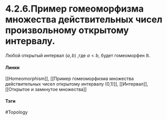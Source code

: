 # 4.2.6.Пример гомеоморфизма множества действительных чисел произвольному открытому интервалу.
Любой открытый интервал $(a,b)$ ,где $a<b$, будет гомеоморфен $\mathbb{R}$.

#### Линки
[[Homeomorphism]],
[[Пример гомеоморфизма множества действительных чисел открытому интервалу (0,1)]],
[[Интервал]],
[[Открытое и замкнутое множества]]
#### Тэги 
 #Topology